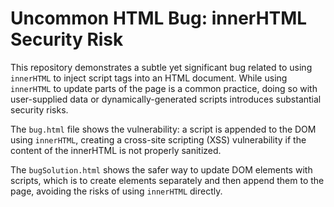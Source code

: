 # Uncommon HTML Bug: innerHTML Security Risk

This repository demonstrates a subtle yet significant bug related to using `innerHTML` to inject script tags into an HTML document. While using `innerHTML` to update parts of the page is a common practice, doing so with user-supplied data or dynamically-generated scripts introduces substantial security risks. 

The `bug.html` file shows the vulnerability: a script is appended to the DOM using `innerHTML`, creating a cross-site scripting (XSS) vulnerability if the content of the innerHTML is not properly sanitized. 

The `bugSolution.html` shows the safer way to update DOM elements with scripts, which is to create elements separately and then append them to the page, avoiding the risks of using `innerHTML` directly.